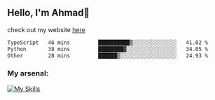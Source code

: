 
## Hello, I'm Ahmad👋

check out my website [here](https://ahmadalwi.com/)

<!--START_SECTION:waka-->

```txt
TypeScript   46 mins         ██████████▒░░░░░░░░░░░░░░   41.02 %
Python       38 mins         ████████▓░░░░░░░░░░░░░░░░   34.05 %
Other        28 mins         ██████▒░░░░░░░░░░░░░░░░░░   24.93 %
```

<!--END_SECTION:waka-->

### My arsenal:

[![My Skills](https://skillicons.dev/icons?i=js,ts,py,go,react,nextjs,svelte,nodejs,django,tailwind,html,css,sass,firebase,mongodb,postgres,mysql,redis,git,github,docker,vscode,figma,godot)](https://skillicons.dev)
